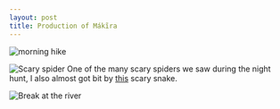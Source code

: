 ```yaml
---
layout: post
title: Production of Mákĩra
---
```


![morning hike](IMG_0354.JPG)

![Scary spider](IMG_0456.JPG)
One of the many scary spiders we saw during the night hunt, I also almost got bit by <a href="https://en.wikipedia.org/wiki/Bothrops_atrox">this</a> scary snake.

![Break at the river](IMG_0451.JPG)